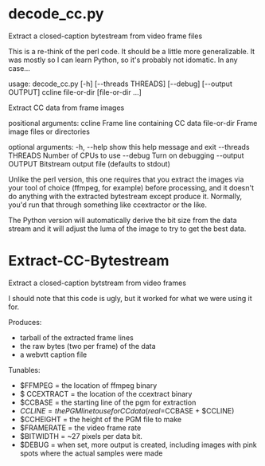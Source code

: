 # decode_cc.py

Extract a closed-caption bytestream from video frame files

This is a re-think of the perl code.  It should be a little more generalizable.
It was mostly so I can learn Python, so it's probably not idomatic.
In any case...

  usage: decode_cc.py [-h] [--threads THREADS] [--debug] [--output OUTPUT]
                      ccline file-or-dir [file-or-dir ...]

  Extract CC data from frame images

  positional arguments:
    ccline             Frame line containing CC data
    file-or-dir        Frame image files or directories

  optional arguments:
    -h, --help         show this help message and exit
    --threads THREADS  Number of CPUs to use
    --debug            Turn on debugging
    --output OUTPUT    Bitstream output file (defaults to stdout)


Unlike the perl version, this one requires that you extract the images via
your tool of choice (ffmpeg, for example) before processing, and it doesn't do
anything with the extracted bytestream except produce it.  Normally, you'd run
that through something like ccextractor or the like.

The Python version will automatically derive the bit size from the data stream
and it will adjust the luma of the image to try to get the best data.



# Extract-CC-Bytestream
Extract a closed-caption bytstream from video frames

I should note that this code is ugly, but it worked for what we were using
it for.

Produces:
  * tarball of the extracted frame lines
  * the raw bytes (two per frame) of the data
  * a webvtt caption file

Tunables:
* $FFMPEG = the location of ffmpeg binary
* $ CCEXTRACT = the location of the ccextract binary
* $CCBASE = the starting line of the pgm for extraction
* $CCLINE = the PGM line to use for CC data (real=$CCBASE + $CCLINE)
* $CCHEIGHT = the height of the PGM file to make
* $FRAMERATE = the video frame rate
* $BITWIDTH = ~27 pixels per data bit.
* $DEBUG = when set, more output is created, including images with pink spots where the actual samples were made


